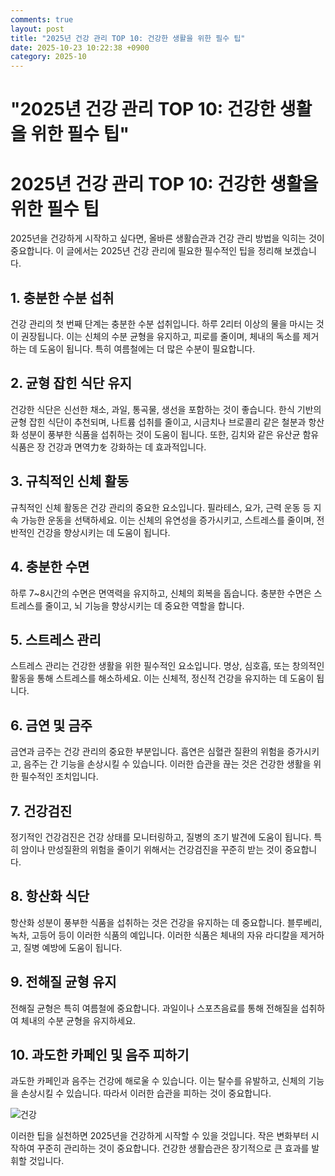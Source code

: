 ```yaml
---
comments: true
layout: post
title: "2025년 건강 관리 TOP 10: 건강한 생활을 위한 필수 팁"
date: 2025-10-23 10:22:38 +0900
category: 2025-10
---
```


# "2025년 건강 관리 TOP 10: 건강한 생활을 위한 필수 팁"

# 2025년 건강 관리 TOP 10: 건강한 생활을 위한 필수 팁

2025년을 건강하게 시작하고 싶다면, 올바른 생활습관과 건강 관리 방법을 익히는 것이 중요합니다. 이 글에서는 2025년 건강 관리에 필요한 필수적인 팁을 정리해 보겠습니다.

## 1. 충분한 수분 섭취

건강 관리의 첫 번째 단계는 충분한 수분 섭취입니다. 하루 2리터 이상의 물을 마시는 것이 권장됩니다. 이는 신체의 수분 균형을 유지하고, 피로를 줄이며, 체내의 독소를 제거하는 데 도움이 됩니다. 특히 여름철에는 더 많은 수분이 필요합니다.

## 2. 균형 잡힌 식단 유지

건강한 식단은 신선한 채소, 과일, 통곡물, 생선을 포함하는 것이 좋습니다. 한식 기반의 균형 잡힌 식단이 추천되며, 나트륨 섭취를 줄이고, 시금치나 브로콜리 같은 철분과 항산화 성분이 풍부한 식품을 섭취하는 것이 도움이 됩니다. 또한, 김치와 같은 유산균 함유 식품은 장 건강과 면역力を 강화하는 데 효과적입니다.

## 3. 규칙적인 신체 활동

규칙적인 신체 활동은 건강 관리의 중요한 요소입니다. 필라테스, 요가, 근력 운동 등 지속 가능한 운동을 선택하세요. 이는 신체의 유연성을 증가시키고, 스트레스를 줄이며, 전반적인 건강을 향상시키는 데 도움이 됩니다.

## 4. 충분한 수면

하루 7~8시간의 수면은 면역력을 유지하고, 신체의 회복을 돕습니다. 충분한 수면은 스트레스를 줄이고, 뇌 기능을 향상시키는 데 중요한 역할을 합니다.

## 5. 스트레스 관리

스트레스 관리는 건강한 생활을 위한 필수적인 요소입니다. 명상, 심호흡, 또는 창의적인 활동을 통해 스트레스를 해소하세요. 이는 신체적, 정신적 건강을 유지하는 데 도움이 됩니다.

## 6. 금연 및 금주

금연과 금주는 건강 관리의 중요한 부분입니다. 흡연은 심혈관 질환의 위험을 증가시키고, 음주는 간 기능을 손상시킬 수 있습니다. 이러한 습관을 끊는 것은 건강한 생활을 위한 필수적인 조치입니다.

## 7. 건강검진

정기적인 건강검진은 건강 상태를 모니터링하고, 질병의 조기 발견에 도움이 됩니다. 특히 암이나 만성질환의 위험을 줄이기 위해서는 건강검진을 꾸준히 받는 것이 중요합니다.

## 8. 항산화 식단

항산화 성분이 풍부한 식품을 섭취하는 것은 건강을 유지하는 데 중요합니다. 블루베리, 녹차, 고등어 등이 이러한 식품의 예입니다. 이러한 식품은 체내의 자유 라디칼을 제거하고, 질병 예방에 도움이 됩니다.

## 9. 전해질 균형 유지

전해질 균형은 특히 여름철에 중요합니다. 과일이나 스포츠음료를 통해 전해질을 섭취하여 체내의 수분 균형을 유지하세요.

## 10. 과도한 카페인 및 음주 피하기

과도한 카페인과 음주는 건강에 해로울 수 있습니다. 이는 탈수를 유발하고, 신체의 기능을 손상시킬 수 있습니다. 따라서 이러한 습관을 피하는 것이 중요합니다.

![건강](https://images.unsplash.com/photo-1477332552946-cfb384aeaf1c?crop=entropy&cs=tinysrgb&fit=max&fm=jpg&ixid=M3w4MTk5NDN8MHwxfHNlYXJjaHwxfHwlRUElQjElQjQlRUElQjAlOTV8ZW58MHx8fHwxNzYxMTgyNTM5fDA&ixlib=rb-4.1.0&q=80&w=400)

이러한 팁을 실천하면 2025년을 건강하게 시작할 수 있을 것입니다. 작은 변화부터 시작하여 꾸준히 관리하는 것이 중요합니다. 건강한 생활습관은 장기적으로 큰 효과를 발휘할 것입니다.